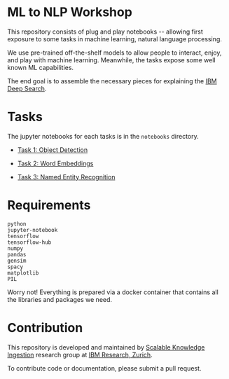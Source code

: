 # ML to NLP Workshop

This repository consists of plug and play notebooks -- allowing first exposure to some tasks in machine learning, natural language processing. 

We use pre-trained off-the-shelf models to allow people to interact, enjoy, and play with machine learning. Meanwhile, the tasks expose some well known ML capabilities.

The end goal is to assemble the necessary pieces for explaining the [IBM Deep Search](https://ds4sd.github.io/).

# Tasks

The jupyter notebooks for each tasks is in the `notebooks` directory. 

- [Task 1: Object Detection](https://github.com/IBM/zrl-deepsearch-ai-playground/blob/master/notebooks/task1_object_detection.ipynb)

- [Task 2: Word Embeddings](https://github.com/IBM/zrl-deepsearch-ai-playground/blob/master/notebooks/task2_wordembeddings.ipynb)

- [Task 3: Named Entity Recognition](https://github.com/IBM/zrl-deepsearch-ai-playground/blob/master/notebooks/task3_named_entity_recognition.ipynb)



# Requirements
```
python
jupyter-notebook
tensorflow
tensorflow-hub
numpy
pandas
gensim
spacy
matplotlib
PIL
```
Worry not! Everything is prepared via a docker container that contains all the libraries and packages we need. 

# Contribution

This repository is developed and maintained by [Scalable Knowledge Ingestion](https://ds4sd.github.io/people) research group at [IBM Research, Zurich](https://www.zurich.ibm.com/). 

To contribute code or documentation, please submit a pull request.